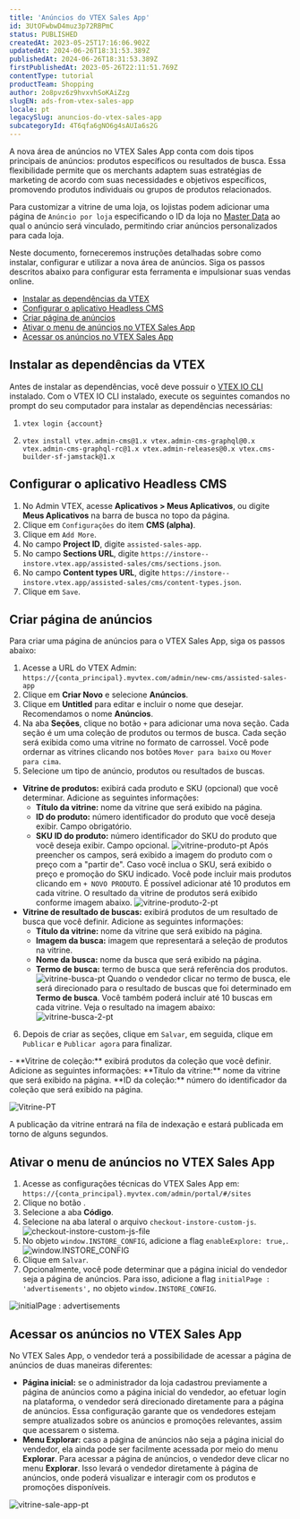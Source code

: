 ```yaml
---
title: 'Anúncios do VTEX Sales App'
id: 3UtOFwbwD4muz3p72RBPmC
status: PUBLISHED
createdAt: 2023-05-25T17:16:06.902Z
updatedAt: 2024-06-26T18:31:53.389Z
publishedAt: 2024-06-26T18:31:53.389Z
firstPublishedAt: 2023-05-26T22:11:51.769Z
contentType: tutorial
productTeam: Shopping
author: 2o8pvz6z9hvxvhSoKAiZzg
slugEN: ads-from-vtex-sales-app
locale: pt
legacySlug: anuncios-do-vtex-sales-app
subcategoryId: 4T6qfa6gNO6g4sAUIa6s2G
---
```


A nova área de anúncios no VTEX Sales App conta com dois tipos principais de anúncios: produtos específicos ou resultados de busca. Essa flexibilidade permite que os merchants adaptem suas estratégias de marketing de acordo com suas necessidades e objetivos específicos, promovendo produtos individuais ou grupos de produtos relacionados.

Para customizar a vitrine de uma loja, os lojistas podem adicionar uma página de `Anúncio por loja` especificando o ID da loja no [Master Data](https://developers.vtex.com/docs/guides/master-data-introduction) ao qual o anúncio será vinculado, permitindo criar anúncios personalizados para cada loja.

Neste documento, forneceremos instruções detalhadas sobre como instalar, configurar e utilizar a nova área de anúncios. Siga os passos descritos abaixo para configurar esta ferramenta e impulsionar suas vendas online.

* [Instalar as dependências da VTEX](#instalar-as-dependencias-da-vtex)
* [Configurar o aplicativo Headless CMS](#configurar-o-aplicativo-headless-cms)
* [Criar página de anúncios](#criar-pagina-de-anuncios)
* [Ativar o menu de anúncios no VTEX Sales App](#ativar-o-menu-de-anuncios-no-vtex-sales-app)
* [Acessar os anúncios no VTEX Sales App](#acessar-os-anuncios-no-vtex-sales-app)

## Instalar as dependências da VTEX

Antes de instalar as dependências, você deve possuir o [VTEX IO CLI](https://developers.vtex.com/docs/guides/vtex-io-documentation-vtex-io-cli-install) instalado. Com o VTEX IO CLI instalado, execute os seguintes comandos no prompt do seu computador para instalar as dependências necessárias:

1.
    ```
    vtex login {account}  
    ```
2.
    ```
    vtex install vtex.admin-cms@1.x vtex.admin-cms-graphql@0.x vtex.admin-cms-graphql-rc@1.x vtex.admin-releases@0.x vtex.cms-builder-sf-jamstack@1.x
    ```

## Configurar o aplicativo Headless CMS

1. No Admin VTEX, acesse  **Aplicativos > Meus Aplicativos**, ou digite **Meus Aplicativos** na barra de busca no topo da página.
2. Clique em `Configurações` do item **CMS (alpha)**.
3. Clique em `Add More`.
4. No campo **Project ID**, digite `assisted-sales-app`.
5. No campo **Sections URL**, digite `https://instore--instore.vtex.app/assisted-sales/cms/sections.json`.
6. No campo **Content types URL**, digite `https://instore--instore.vtex.app/assisted-sales/cms/content-types.json`.
7. Clique em `Save`.

## Criar página de anúncios

Para criar uma página de anúncios para o VTEX Sales App, siga os passos abaixo:

1. Acesse a URL do VTEX Admin: 
```https://{conta_principal}.myvtex.com/admin/new-cms/assisted-sales-app```
2. Clique em **Criar Novo** e selecione **Anúncios**.
3. Clique em **Untitled** para editar e incluir o nome que desejar. Recomendamos o nome **Anúncios**.
4. Na aba **Seções**, clique no botão `+` para adicionar uma nova seção. Cada seção é um uma coleção de produtos ou termos de busca. Cada seção será exibida como uma vitrine no formato de carrossel. Você pode ordernar as vitrines clicando nos botões `Mover para baixo` ou `Mover para cima`. 
5. Selecione um tipo de anúncio, produtos ou resultados de buscas. 
  - **Vitrine de produtos:** exibirá cada produto e SKU (opcional) que você determinar. Adicione as  seguintes informações:
    * **Título da vitrine:** nome da vitrine que  será exibido na página.
    * **ID do produto:** número identificador do produto que você deseja exibir. Campo obrigatório.
    * **SKU ID do produto:** número identificador do  SKU do produto que você deseja exibir. Campo opcional.
![vitrine-produto-pt](https://images.ctfassets.net/alneenqid6w5/6SREOFdog1AfNXqyhH0I5Z/6a0001784a5ba632dfa4a39078e5293a/image.png)
Após preencher os campos, será exibido a imagem do produto com o preço com a "partir de". Caso você inclua o SKU, será exibido o preço e promoção do SKU indicado. Você pode incluir mais produtos clicando em `+ NOVO PRODUTO`. É possível adicionar até 10 produtos em cada vitrine. 
O resultado da vitrine de produtos será exibido conforme imagem abaixo.
![vitrine-produto-2-pt](https://images.ctfassets.net/alneenqid6w5/3SY8POqXIAK0Qi2lWax8qq/df73bbed63b08096c0d2269918d11731/image.png)
  - **Vitrine de resultado de buscas:** exibirá produtos de um resultado de busca que você definir. Adicione as  seguintes informações:
    * **Título da vitrine:** nome da vitrine que  será exibido na página.
    * **Imagem da busca:** imagem que representará a seleção de produtos na vitrine.
    * **Nome da busca:** nome da busca que será exibido na página.
    * **Termo de busca:** termo de busca que será referência dos produtos.
![vitrine-busca-pt](https://images.ctfassets.net/alneenqid6w5/2nOoe8dF1IaF1YPIr3N3dV/5c7a481b24a5639cb70fbfc91df13a5d/image.png)
Quando o vendedor clicar no termo de busca, ele será direcionado para o resultado de buscas que foi determinado em **Termo de busca**. Você também poderá incluir até 10 buscas em cada vitrine. Veja o resultado na imagem abaixo:
![vitrine-busca-2-pt](https://images.ctfassets.net/alneenqid6w5/s6MJ80nGy16Ex39NnPwnT/ed37b9e0861094d9b2b74c3f28e1a41b/image.png)
<ol start="6">
  <li>Depois de criar as seções, clique em <code>Salvar</code>, em seguida, clique em <code>Publicar</code> e <code>Publicar agora</code> para finalizar.</li>
</ol> 
- **Vitrine de coleção:** exibirá produtos da coleção que você definir. Adicione as seguintes informações: **Título da vitrine:** nome da vitrine que será exibido na página. **ID da coleção:** número do identificador da coleção que será exibido na página.

![Vitrine-PT](https://images.ctfassets.net/alneenqid6w5/4hppMA8Zky77l93af8W6ks/d83fcc5ea60cc763f33f1cc3bab74c6f/Vitrine-PT.png)

A publicação da vitrine entrará na fila de indexação e estará publicada em torno de alguns  segundos.

## Ativar o menu de anúncios no VTEX Sales App

1. Acesse as configurações técnicas do VTEX Sales App em: 
```https://{conta_principal}.myvtex.com/admin/portal/#/sites```
2. Clique no botão <i class="fas fa-cog"></i>. 
3. Selecione a aba **Código**.
4. Selecione na aba lateral o arquivo `checkout-instore-custom-js`.
![checkout-instore-custom-js-file](https://images.ctfassets.net/alneenqid6w5/6JgOUD4YUDyArNzUkgzIVJ/5a409dc3b01459cb8957e398f79a8c42/image.png)
5. No objeto `window.INSTORE_CONFIG`, adicione a flag `enableExplore: true,`.
![window.INSTORE_CONFIG](https://images.ctfassets.net/alneenqid6w5/6kpTp7g4zRuIsyYGdo5Bio/08b22d0623a7e72a032872e838c114f6/image.png)
6. Clique em <i class="fas fa-save"></i> `Salvar`. 
7. Opcionalmente, você pode determinar que a página inicial do vendedor seja a página de anúncios. Para isso, adicione a flag `initialPage : 'advertisements',` no objeto `window.INSTORE_CONFIG`.

![initialPage : advertisements](https://images.ctfassets.net/alneenqid6w5/1zS4dgPnw7Q0ZP2w0thQdt/eaac77cd87a26f72436209229c733fa4/image.png)

## Acessar os anúncios no VTEX Sales App

No VTEX Sales App, o vendedor terá a possibilidade de acessar a página de anúncios de duas maneiras diferentes:

* **Página inicial:** se o administrador da loja cadastrou previamente a página de anúncios como a página inicial do vendedor, ao efetuar login na plataforma, o vendedor será direcionado diretamente para a página de anúncios. Essa configuração garante que os vendedores estejam sempre atualizados sobre os anúncios e promoções relevantes, assim que acessarem o sistema.
* **Menu Explorar:** caso a página de anúncios não seja a página inicial do vendedor, ela ainda pode ser facilmente acessada por meio do menu **Explorar**. Para acessar a página de anúncios, o vendedor deve clicar no menu **Explorar**. Isso levará o vendedor diretamente à página de anúncios, onde poderá visualizar e interagir com os produtos e promoções disponíveis.

![vitrine-sale-app-pt](https://images.ctfassets.net/alneenqid6w5/3YddBVVXNGJiVWfDK1xUrg/40b0fd419c940ec568889b2cb4f004eb/image.png)
